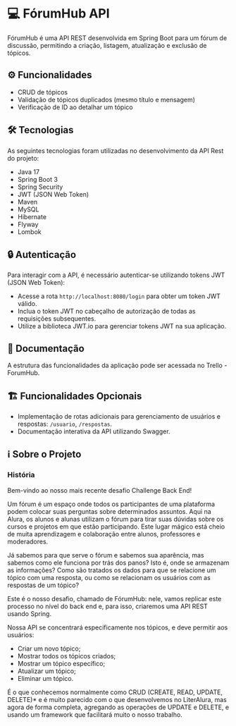 # 💻 FórumHub API

FórumHub é uma API REST desenvolvida em Spring Boot para um fórum de discussão, permitindo a criação, listagem, atualização e exclusão de tópicos.

## ⚙️ Funcionalidades

- CRUD de tópicos
- Validação de tópicos duplicados (mesmo título e mensagem)
- Verificação de ID ao detalhar um tópico

## 🛠 Tecnologias

As seguintes tecnologias foram utilizadas no desenvolvimento da API Rest do projeto:

- Java 17
- Spring Boot 3
- Spring Security
- JWT (JSON Web Token)
- Maven
- MySQL
- Hibernate
- Flyway
- Lombok

## 🔒 Autenticação

Para interagir com a API, é necessário autenticar-se utilizando tokens JWT (JSON Web Token):

- Acesse a rota `http://localhost:8080/login` para obter um token JWT válido.
- Inclua o token JWT no cabeçalho de autorização de todas as requisições subsequentes.
- Utilize a biblioteca JWT.io para gerenciar tokens JWT na sua aplicação.

## 📄 Documentação

A estrutura das funcionalidades da aplicação pode ser acessada no Trello - ForumHub.

## 🏗️ Funcionalidades Opcionais

- Implementação de rotas adicionais para gerenciamento de usuários e respostas: `/usuario`, `/respostas`.
- Documentação interativa da API utilizando Swagger.

## ℹ️ Sobre o Projeto

### História

Bem-vindo ao nosso mais recente desafio Challenge Back End!

Um fórum é um espaço onde todos os participantes de uma plataforma podem colocar suas perguntas sobre determinados assuntos. Aqui na Alura, os alunos e alunas utilizam o fórum para tirar suas dúvidas sobre os cursos e projetos em que estão participando. Este lugar mágico está cheio de muita aprendizagem e colaboração entre alunos, professores e moderadores.

Já sabemos para que serve o fórum e sabemos sua aparência, mas sabemos como ele funciona por trás dos panos? Isto é, onde se armazenam as informações? Como são tratados os dados para que se relacione um tópico com uma resposta, ou como se relacionam os usuários com as respostas de um tópico?

Este é o nosso desafio, chamado de FórumHub: nele, vamos replicar este processo no nível do back end e, para isso, criaremos uma API REST usando Spring.

Nossa API se concentrará especificamente nos tópicos, e deve permitir aos usuários:

- Criar um novo tópico;
- Mostrar todos os tópicos criados;
- Mostrar um tópico específico;
- Atualizar um tópico;
- Eliminar um tópico.

É o que conhecemos normalmente como CRUD (CREATE, READ, UPDATE, DELETE)* e é muito parecido com o que desenvolvemos no LiterAlura, mas agora de forma completa, agregando as operações de UPDATE e DELETE, e usando um framework que facilitará muito o nosso trabalho.



